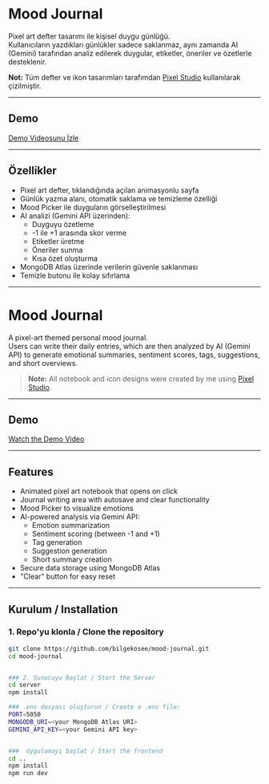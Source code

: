 # Mood Journal  

Pixel art defter tasarımı ile kişisel duygu günlüğü.  
Kullanıcıların yazdıkları günlükler sadece saklanmaz, aynı zamanda AI (Gemini) tarafından analiz edilerek duygular, etiketler, öneriler ve özetlerle desteklenir.  

**Not:** Tüm defter ve ikon tasarımları tarafımdan [Pixel Studio](https://pixelstudioapp.com/) kullanılarak çizilmiştir.  

---

## Demo  

[Demo Videosunu İzle](https://youtu.be/ZPaeU_NcxN0)

---

## Özellikler  

- Pixel art defter, tıklandığında açılan animasyonlu sayfa  
- Günlük yazma alanı, otomatik saklama ve temizleme özelliği  
- Mood Picker ile duyguların görselleştirilmesi  
- AI analizi (Gemini API üzerinden):  
  - Duyguyu özetleme  
  - -1 ile +1 arasında skor verme  
  - Etiketler üretme  
  - Öneriler sunma  
  - Kısa özet oluşturma  
- MongoDB Atlas üzerinde verilerin güvenle saklanması  
- Temizle butonu ile kolay sıfırlama  

---

# Mood Journal

A pixel-art themed personal mood journal.  
Users can write their daily entries, which are then analyzed by AI (Gemini API) to generate emotional summaries, sentiment scores, tags, suggestions, and short overviews.

> **Note:** All notebook and icon designs were created by me using [Pixel Studio](https://pixelstudioapp.com/).

---

## Demo

[Watch the Demo Video](https://youtu.be/ZPaeU_NcxN0)

---

## Features

- Animated pixel art notebook that opens on click  
- Journal writing area with autosave and clear functionality  
- Mood Picker to visualize emotions  
- AI-powered analysis via Gemini API:
  - Emotion summarization  
  - Sentiment scoring (between -1 and +1)  
  - Tag generation  
  - Suggestion generation  
  - Short summary creation  
- Secure data storage using MongoDB Atlas  
- "Clear" button for easy reset  

---

## Kurulum / Installation

### 1. Repo'yu klonla / Clone the repository

```bash
git clone https://github.com/bilgekosee/mood-journal.git
cd mood-journal


### 2. Sunucuyu Başlat / Start the Server
cd server
npm install

### .env dosyası oluşturun / Create a .env file:
PORT=5050
MONGODB_URI=<your MongoDB Atlas URI>
GEMINI_API_KEY=<your Gemini API key>


###  Uygulamayı başlat / Start the frontend
cd ..
npm install
npm run dev

